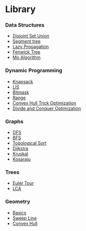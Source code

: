 # Library

### Data Structures
- [Disjoint Set Union](https://github.com/pagodepaiva/Library/blob/main/Codes/Data%20Structures/DSU.cpp)
- [Segment tree]()
- [Lazy Propagation](https://github.com/pagodepaiva/Library/blob/main/Codes/Data%20Structures/lazy.cpp)
- [Fenwick Tree]()
- [Mo Algorithm](https://github.com/pagodepaiva/Library/blob/main/Codes/Data%20Structures/Mo.cpp)

### Dynamic Programming
- [Knapsack]()
- [LIS]()
- [Bitmask](https://github.com/pagodepaiva/Library/blob/main/Codes/DP/bitmask.cpp)
- [Range]()
- [Convex Hull Trick Optimization]()
- [Divide and Conquer Optimization]()

### Graphs
- [DFS]()
- [BFS](https://github.com/pagodepaiva/Library/blob/main/Codes/Graphs/BFS.cpp)
- [Topological Sort]()
- [Dijkstra]()
- [Kruskal]()
- [Kosaraju](https://github.com/pagodepaiva/Library/blob/main/Codes/Graphs/kosaraju.cpp)

### Trees
- [Euler Tour]()
- [LCA](https://github.com/pagodepaiva/Library/blob/main/Codes/Trees/LCA.cpp)

### Geometry
- [Basics]()
- [Sweep Line]()
- [Convex Hull]()
